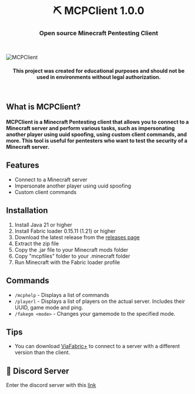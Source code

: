 <h1 align="center">⛏️ MCPClient 1.0.0</h1>
<h3 align="center">Open source Minecraft Pentesting Client</h3>
<br/>

![MCPClient](https://imgur.com/5F9IAtQ.jpg)

<h4 align="center">This project was created for educational purposes and should not be used in environments without legal authorization.</p>
<br/>

## What is MCPClient?
#### MCPClient is a Minecraft Pentesting client that allows you to connect to a Minecraft server and perform various tasks, such as impersonating another player using uuid spoofing, using custom client commands, and more. This tool is useful for pentesters who want to test the security of a Minecraft server.

## Features
- Connect to a Minecraft server
- Impersonate another player using uuid spoofing
- Custom client commands

## Installation
1. Install Java 21 or higher
2. Install Fabric loader 0.15.11 (1.21) or higher
3. Download the latest release from the [releases page](https://github.com/pedroagustinvega/mcpclient/releases)
4. Extract the zip file
5. Copy the .jar file to your Minecraft mods folder
6. Copy "mcpfiles" folder to your .minecraft folder
7. Run Minecraft with the Fabric loader profile

## Commands
- `/mcphelp` - Displays a list of commands
- `/playerl` - Displays a list of players on the actual server. Includes their UUID, game mode and ping.
- `/fakegm <mode>` - Changes your gamemode to the specified mode.

## Tips
- You can download [ViaFabric+](https://modrinth.com/mod/viafabricplus) to connect to a server with a different version than the client.

## 🔗 Discord Server
Enter the discord server with this [link](https://discord.gg/TWKs6BWkR2)
